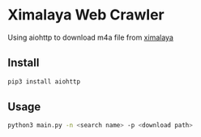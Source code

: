 # Ximalaya Web Crawler

Using aiohttp to download m4a file from [ximalaya](https://www.ximalaya.com/) 

## Install

```bash
pip3 install aiohttp
```

## Usage

```bash
python3 main.py -n <search name> -p <download path>
```